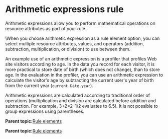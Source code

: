 # Arithmetic expressions rule

Arithmetic expressions allow you to perform mathematical operations on resource attributes as part of your rule.

\\When you choose arithmetic expression as a rule element option, you can select multiple resource attributes, values, and operators \(addition, subtraction, multiplication, or division\) to use between them.

An example use of an arithmetic expression is a profiler that profiles Web site visitors according to age. In the data you record for each visitor, it is more practical to store date of birth \(which does not change\), than to store age. In the evaluation in the profiler, you can use an arithmetic expression to calculate the visitor's age by subtracting the current user's year of birth from the current year \(`current Date.year`\).

Arithmetic expressions are calculated according to traditional order of operations \(multiplication and division are calculated before addition and subtraction. For example, 3+2\*2–1/2 evaluates to 6.5\). It is not possible to group expressions using parentheses.

**Parent topic:**[Rule elements](../pzn/pzn_rule_elements.md)

**Parent topic:**[Rule elements](../pzn/pzn_rule_elements.md)

